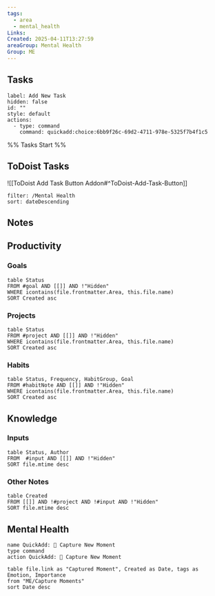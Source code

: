 ```yaml
---
tags:
  - area
  - mental_health
Links: 
Created: 2025-04-11T13:27:59
areaGroup: Mental Health
Group: ME
---
```

## Tasks

```meta-bind-button
label: Add New Task
hidden: false
id: ""
style: default
actions:
  - type: command
    command: quickadd:choice:6bb9f26c-69d2-4711-978e-5325f7b4f1c5
```

%% Tasks Start %%

## ToDoist Tasks
![[ToDoist Add Task Button Addon#^ToDoist-Add-Task-Button]]
```todoist
filter: /Mental Health
sort: dateDescending
```

## Notes

## Productivity

### Goals

```dataview
table Status
FROM #goal AND [[]] AND !"Hidden"
WHERE icontains(file.frontmatter.Area, this.file.name)
SORT Created asc
```

### Projects

```dataview
table Status
FROM #project AND [[]] AND !"Hidden"
WHERE icontains(file.frontmatter.Area, this.file.name)
SORT Created asc
```

### Habits

```dataview
table Status, Frequency, HabitGroup, Goal
FROM #habitNote AND [[]] AND !"Hidden"
WHERE icontains(file.frontmatter.Area, this.file.name)
SORT Created asc
```

## Knowledge

### Inputs

```dataview
table Status, Author
FROM  #input AND [[]] AND !"Hidden"
SORT file.mtime desc
```

### Other Notes

```dataview
table Created
FROM [[]] AND !#project AND !#input AND !"Hidden"
SORT file.mtime desc
```
## Mental Health

```button
name QuickAdd: 📝 Capture New Moment
type command
action QuickAdd: 📝 Capture New Moment
```

```dataview
table file.link as "Captured Moment", Created as Date, tags as Emotion, Importance
from "ME/Capture Moments"
sort Date desc
```
